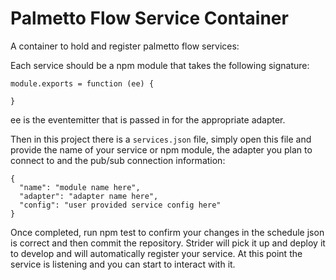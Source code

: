 # Palmetto Flow Service Container

A container to hold and register palmetto flow services:

Each service should be a npm module that takes the following signature:

```
module.exports = function (ee) {

}
```

ee is the eventemitter that is passed in for the appropriate adapter.

Then in this project there is a `services.json` file, simply open this file
and provide the name of your service or npm module, the adapter you plan to connect
to and the pub/sub connection information:

```
{
  "name": "module name here",
  "adapter": "adapter name here",
  "config": "user provided service config here"
}
```

Once completed, run npm test to confirm your changes in the schedule json is correct
and then commit the repository.  Strider will pick it up and deploy it to develop
and will automatically register your service.  At this point the service is listening
and you can start to interact with it.
